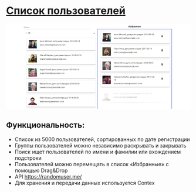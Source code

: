 # [Cписок пользователей](https://agants.github.io/user-base/)

![](image.jpg)

## Функциональность:

* Cписок из 5000 пользователей, сортированных по дате регистрации
* Группы пользователей можно независимо раскрывать и закрывать
* Поиск ищет пользователей по имени и фамилии или вхождением подстроки
* Пользователей можно перемещать в список «Избранные» с помощью Drag&Drop 
* API https://randomuser.me/
* Для хранения и передачи данных используется Contex